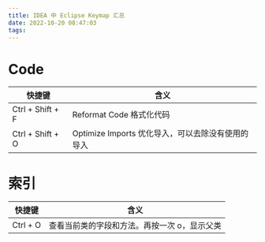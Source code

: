 ```yaml
---
title: IDEA 中 Eclipse Keymap 汇总
date: 2022-10-20 08:47:03
tags:
---
```



# Code

|快捷键|含义|
|-|-|
|Ctrl + Shift + F|Reformat Code 格式化代码|
|Ctrl + Shift + O|Optimize Imports 优化导入，可以去除没有使用的导入|



# 索引

|快捷键|含义|
|-|-|
|Ctrl + O|查看当前类的字段和方法。再按一次 o，显示父类|
